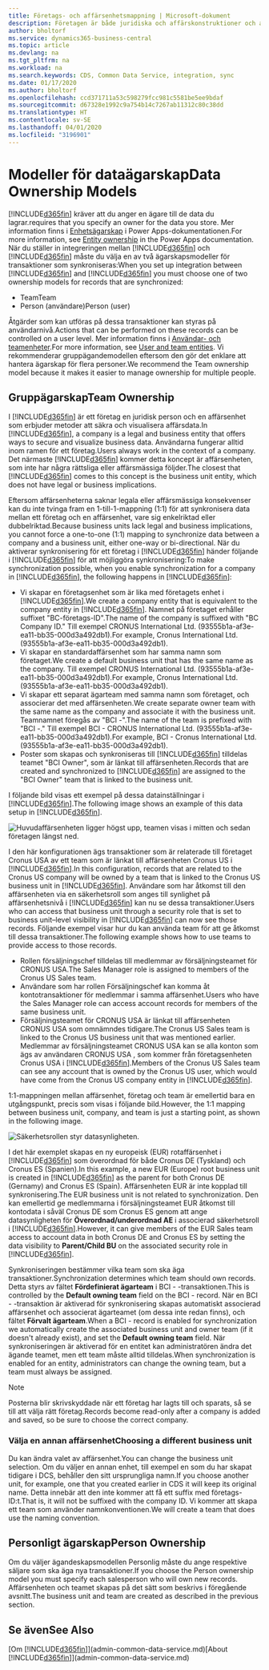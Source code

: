 ```yaml
---
title: Företags- och affärsenhetsmappning | Microsoft-dokument
description: Företagen är både juridiska och affärskonstruktioner och används för att säkra och visualisera affärsdata.
author: bholtorf
ms.service: dynamics365-business-central
ms.topic: article
ms.devlang: na
ms.tgt_pltfrm: na
ms.workload: na
ms.search.keywords: CDS, Common Data Service, integration, sync
ms.date: 01/17/2020
ms.author: bholtorf
ms.openlocfilehash: ccd371711a53c598279fcc981c5581be5ee9bdaf
ms.sourcegitcommit: d67328e1992c9a754b14c7267ab11312c80c38dd
ms.translationtype: HT
ms.contentlocale: sv-SE
ms.lasthandoff: 04/01/2020
ms.locfileid: "3196901"
---
```

# <a name="data-ownership-models"></a><span data-ttu-id="e8277-103">Modeller för dataägarskap</span><span class="sxs-lookup"><span data-stu-id="e8277-103">Data Ownership Models</span></span>
[!INCLUDE[d365fin](includes/cds_long_md.md)] <span data-ttu-id="e8277-104">kräver att du anger en ägare till de data du lagrar.</span><span class="sxs-lookup"><span data-stu-id="e8277-104">requires that you specify an owner for the data you store.</span></span> <span data-ttu-id="e8277-105">Mer information finns i [Enhetsägarskap](https://docs.microsoft.com/powerapps/maker/common-data-service/types-of-entities#entity-ownership) i Power Apps-dokumentationen.</span><span class="sxs-lookup"><span data-stu-id="e8277-105">For more information, see [Entity ownership](https://docs.microsoft.com/powerapps/maker/common-data-service/types-of-entities#entity-ownership) in the Power Apps documentation.</span></span> <span data-ttu-id="e8277-106">När du ställer in integreringen mellan [!INCLUDE[d365fin](includes/cds_long_md.md)] och [!INCLUDE[d365fin](includes/d365fin_md.md)] måste du välja en av två ägarskapsmodeller för transaktioner som synkroniseras:</span><span class="sxs-lookup"><span data-stu-id="e8277-106">When you set up integration between [!INCLUDE[d365fin](includes/cds_long_md.md)] and [!INCLUDE[d365fin](includes/d365fin_md.md)] you must choose one of two ownership models for records that are synchronized:</span></span>

* <span data-ttu-id="e8277-107">Team</span><span class="sxs-lookup"><span data-stu-id="e8277-107">Team</span></span> 
* <span data-ttu-id="e8277-108">Person (användare)</span><span class="sxs-lookup"><span data-stu-id="e8277-108">Person (user)</span></span>

<span data-ttu-id="e8277-109">Åtgärder som kan utföras på dessa transaktioner kan styras på användarnivå.</span><span class="sxs-lookup"><span data-stu-id="e8277-109">Actions that can be performed on these records can be controlled on a user level.</span></span> <span data-ttu-id="e8277-110">Mer information finns i [Användar- och teamenheter](https://docs.microsoft.com/powerapps/developer/common-data-service/user-team-entities).</span><span class="sxs-lookup"><span data-stu-id="e8277-110">For more information, see [User and team entities](https://docs.microsoft.com/powerapps/developer/common-data-service/user-team-entities).</span></span> <span data-ttu-id="e8277-111">Vi rekommenderar gruppägandemodellen eftersom den gör det enklare att hantera ägarskap för flera personer.</span><span class="sxs-lookup"><span data-stu-id="e8277-111">We recommend the Team ownership model because it makes it easier to manage ownership for multiple people.</span></span>

## <a name="team-ownership"></a><span data-ttu-id="e8277-112">Gruppägarskap</span><span class="sxs-lookup"><span data-stu-id="e8277-112">Team Ownership</span></span>
<span data-ttu-id="e8277-113">I [!INCLUDE[d365fin](includes/d365fin_md.md)] är ett företag en juridisk person och en affärsenhet som erbjuder metoder att säkra och visualisera affärsdata.</span><span class="sxs-lookup"><span data-stu-id="e8277-113">In [!INCLUDE[d365fin](includes/d365fin_md.md)], a company is a legal and business entity that offers ways to secure and visualize business data.</span></span> <span data-ttu-id="e8277-114">Användarna fungerar alltid inom ramen för ett företag.</span><span class="sxs-lookup"><span data-stu-id="e8277-114">Users always work in the context of a company.</span></span> <span data-ttu-id="e8277-115">Det närmaste [!INCLUDE[d365fin](includes/cds_long_md.md)] kommer detta koncept är affärsenheten, som inte har några rättsliga eller affärsmässiga följder.</span><span class="sxs-lookup"><span data-stu-id="e8277-115">The closest that [!INCLUDE[d365fin](includes/cds_long_md.md)] comes to this concept is the business unit entity, which does not have legal or business implications.</span></span>

<span data-ttu-id="e8277-116">Eftersom affärsenheterna saknar legala eller affärsmässiga konsekvenser kan du inte tvinga fram en 1-till-1-mappning (1:1) för att synkronisera data mellan ett företag och en affärsenhet, vare sig enkelriktad eller dubbelriktad.</span><span class="sxs-lookup"><span data-stu-id="e8277-116">Because business units lack legal and business implications, you cannot force a one-to-one (1:1) mapping to synchronize data between a company and a business unit, either one-way or bi-directional.</span></span> <span data-ttu-id="e8277-117">När du aktiverar synkronisering för ett företag i [!INCLUDE[d365fin](includes/d365fin_md.md)] händer följande i [!INCLUDE[d365fin](includes/cds_long_md.md)] för att möjliggöra synkronisering:</span><span class="sxs-lookup"><span data-stu-id="e8277-117">To make synchronization possible, when you enable synchronization for a company in [!INCLUDE[d365fin](includes/d365fin_md.md)], the following happens in [!INCLUDE[d365fin](includes/cds_long_md.md)]:</span></span>

* <span data-ttu-id="e8277-118">Vi skapar en företagsenhet som är lika med företagets enhet i [!INCLUDE[d365fin](includes/d365fin_md.md)].</span><span class="sxs-lookup"><span data-stu-id="e8277-118">We create a company entity that is equivalent to the company entity in [!INCLUDE[d365fin](includes/d365fin_md.md)].</span></span> <span data-ttu-id="e8277-119">Namnet på företaget erhåller suffixet "BC-företags-ID".</span><span class="sxs-lookup"><span data-stu-id="e8277-119">The name of the company is suffixed with "BC Company ID."</span></span> <span data-ttu-id="e8277-120">Till exempel CRONUS International Ltd. (93555b1a-af3e-ea11-bb35-000d3a492db1).</span><span class="sxs-lookup"><span data-stu-id="e8277-120">For example, Cronus International Ltd. (93555b1a-af3e-ea11-bb35-000d3a492db1).</span></span>
* <span data-ttu-id="e8277-121">Vi skapar en standardaffärsenhet som har samma namn som företaget.</span><span class="sxs-lookup"><span data-stu-id="e8277-121">We create a default business unit that has the same name as the company.</span></span> <span data-ttu-id="e8277-122">Till exempel CRONUS International Ltd. (93555b1a-af3e-ea11-bb35-000d3a492db1).</span><span class="sxs-lookup"><span data-stu-id="e8277-122">For example, Cronus International Ltd. (93555b1a-af3e-ea11-bb35-000d3a492db1).</span></span>
* <span data-ttu-id="e8277-123">Vi skapar ett separat ägarteam med samma namn som företaget, och associerar det med affärsenheten.</span><span class="sxs-lookup"><span data-stu-id="e8277-123">We create separate owner team with the same name as the company and associate it with the business unit.</span></span> <span data-ttu-id="e8277-124">Teamnamnet föregås av "BCI -".</span><span class="sxs-lookup"><span data-stu-id="e8277-124">The name of the team is prefixed with "BCI -."</span></span> <span data-ttu-id="e8277-125">Till exempel BCI - CRONUS International Ltd. (93555b1a-af3e-ea11-bb35-000d3a492db1).</span><span class="sxs-lookup"><span data-stu-id="e8277-125">For example, BCI - Cronus International Ltd. (93555b1a-af3e-ea11-bb35-000d3a492db1).</span></span>
* <span data-ttu-id="e8277-126">Poster som skapas och synkroniseras till [!INCLUDE[d365fin](includes/cds_long_md.md)] tilldelas teamet "BCI Owner", som är länkat till affärsenheten.</span><span class="sxs-lookup"><span data-stu-id="e8277-126">Records that are created and synchronized to [!INCLUDE[d365fin](includes/cds_long_md.md)] are assigned to the "BCI Owner" team that is linked to the business unit.</span></span>

<span data-ttu-id="e8277-127">I följande bild visas ett exempel på dessa datainställningar i [!INCLUDE[d365fin](includes/cds_long_md.md)].</span><span class="sxs-lookup"><span data-stu-id="e8277-127">The following image shows an example of this data setup in [!INCLUDE[d365fin](includes/cds_long_md.md)].</span></span>

![Huvudaffärsenheten ligger högst upp, teamen visas i mitten och sedan företagen längst ned.](media/cds_bu_team_company.png)

<span data-ttu-id="e8277-129">I den här konfigurationen ägs transaktioner som är relaterade till företaget Cronus USA av ett team som är länkat till affärsenheten Cronus US <ID> i [!INCLUDE[d365fin](includes/cds_long_md.md)].</span><span class="sxs-lookup"><span data-stu-id="e8277-129">In this configuration, records that are related to the Cronus US company will be owned by a team that is linked to the Cronus US <ID> business unit in [!INCLUDE[d365fin](includes/cds_long_md.md)].</span></span> <span data-ttu-id="e8277-130">Användare som har åtkomst till den affärsenheten via en säkerhetsroll som anges till synlighet på affärsenhetsnivå i [!INCLUDE[d365fin](includes/cds_long_md.md)] kan nu se dessa transaktioner.</span><span class="sxs-lookup"><span data-stu-id="e8277-130">Users who can access that business unit through a security role that is set to business unit–level visibility in [!INCLUDE[d365fin](includes/cds_long_md.md)] can now see those records.</span></span> <span data-ttu-id="e8277-131">Följande exempel visar hur du kan använda team för att ge åtkomst till dessa transaktioner.</span><span class="sxs-lookup"><span data-stu-id="e8277-131">The following example shows how to use teams to provide access to those records.</span></span>

* <span data-ttu-id="e8277-132">Rollen försäljningschef tilldelas till medlemmar av försäljningsteamet för CRONUS USA.</span><span class="sxs-lookup"><span data-stu-id="e8277-132">The Sales Manager role is assigned to members of the Cronus US Sales team.</span></span>
* <span data-ttu-id="e8277-133">Användare som har rollen Försäljningschef kan komma åt kontotransaktioner för medlemmar i samma affärsenhet.</span><span class="sxs-lookup"><span data-stu-id="e8277-133">Users who have the Sales Manager role can access account records for members of the same business unit.</span></span>
* <span data-ttu-id="e8277-134">Försäljningsteamet för CRONUS USA är länkat till affärsenheten CRONUS USA som omnämndes tidigare.</span><span class="sxs-lookup"><span data-stu-id="e8277-134">The Cronus US Sales team is linked to the Cronus US business unit that was mentioned earlier.</span></span> <span data-ttu-id="e8277-135">Medlemmar av försäljningsteamet CRONUS USA kan se alla konton som ägs av användaren CRONUS USA <ID>, som kommer från företagsenheten Cronus USA i [!INCLUDE[d365fin](includes/d365fin_md.md)].</span><span class="sxs-lookup"><span data-stu-id="e8277-135">Members of the Cronus US Sales team can see any account that is owned by the Cronus US <ID> user, which would have come from the Cronus US company entity in [!INCLUDE[d365fin](includes/d365fin_md.md)].</span></span>

<span data-ttu-id="e8277-136">1:1-mappningen mellan affärsenhet, företag och team är emellertid bara en utgångspunkt, precis som visas i följande bild.</span><span class="sxs-lookup"><span data-stu-id="e8277-136">However, the 1:1 mapping between business unit, company, and team is just a starting point, as shown in the following image.</span></span>

![Säkerhetsrollen styr datasynligheten.](media/cds_bu_team_company_2.png)

<span data-ttu-id="e8277-138">I det här exemplet skapas en ny europeisk (EUR) rotaffärsenhet i [!INCLUDE[d365fin](includes/cds_long_md.md)] som överordnad för både Cronus DE (Tyskland) och Cronus ES (Spanien).</span><span class="sxs-lookup"><span data-stu-id="e8277-138">In this example, a new EUR (Europe) root business unit is created in [!INCLUDE[d365fin](includes/cds_long_md.md)] as the parent for both Cronus DE (Gernamy) and Cronus ES (Spain).</span></span> <span data-ttu-id="e8277-139">Affärsenheten EUR är inte kopplad till synkronisering.</span><span class="sxs-lookup"><span data-stu-id="e8277-139">The EUR business unit is not related to synchronization.</span></span> <span data-ttu-id="e8277-140">Den kan emellertid ge medlemmarna i försäljningsteamet EUR åtkomst till kontodata i såväl Cronus DE som Cronus ES genom att ange datasynligheten för **Överordnad/underordnad AE** i associerad säkerhetsroll i [!INCLUDE[d365fin](includes/cds_long_md.md)].</span><span class="sxs-lookup"><span data-stu-id="e8277-140">However, it can give members of the EUR Sales team access to account data in both Cronus DE and Cronus ES by setting the data visibility to **Parent/Child BU** on the associated security role in [!INCLUDE[d365fin](includes/cds_long_md.md)].</span></span>

<span data-ttu-id="e8277-141">Synkroniseringen bestämmer vilka team som ska äga transaktioner.</span><span class="sxs-lookup"><span data-stu-id="e8277-141">Synchronization determines which team should own records.</span></span> <span data-ttu-id="e8277-142">Detta styrs av fältet **Fördefinierat ägarteam** i BCI - <ID>-transaktionen.</span><span class="sxs-lookup"><span data-stu-id="e8277-142">This is controlled by the **Default owning team** field on the BCI - <ID> record.</span></span> <span data-ttu-id="e8277-143">När en BCI - <ID>-transaktion är aktiverad för synkronisering skapas automatiskt associerad affärsenhet och associerat ägarteamet (om dessa inte redan finns), och fältet **Förvalt ägarteam**.</span><span class="sxs-lookup"><span data-stu-id="e8277-143">When a BCI - <ID> record is enabled for synchronization we automatically create the associated business unit and owner team (if it doesn't already exist), and set the **Default owning team** field.</span></span> <span data-ttu-id="e8277-144">När synkroniseringen är aktiverad för en entitet kan administratören ändra det ägande teamet, men ett team måste alltid tilldelas.</span><span class="sxs-lookup"><span data-stu-id="e8277-144">When synchronization is enabled for an entity, administrators can change the owning team, but a team must always be assigned.</span></span>

> [!NOTE]
> <span data-ttu-id="e8277-145">Posterna blir skrivskyddade när ett företag har lagts till och sparats, så se till att välja rätt företag.</span><span class="sxs-lookup"><span data-stu-id="e8277-145">Records become read-only after a company is added and saved, so be sure to choose the correct company.</span></span>

### <a name="choosing-a-different-business-unit"></a><span data-ttu-id="e8277-146">Välja en annan affärsenhet</span><span class="sxs-lookup"><span data-stu-id="e8277-146">Choosing a different business unit</span></span>
<span data-ttu-id="e8277-147">Du kan ändra valet av affärsenhet.</span><span class="sxs-lookup"><span data-stu-id="e8277-147">You can change the business unit selection.</span></span> <span data-ttu-id="e8277-148">Om du väljer en annan enhet, till exempel en som du har skapat tidigare i DCS, behåller den sitt ursprungliga namn.</span><span class="sxs-lookup"><span data-stu-id="e8277-148">If you choose another unit, for example, one that you created earlier in CDS it will keep its original name.</span></span> <span data-ttu-id="e8277-149">Detta innebär att den inte kommer att få ett suffix med företags-ID:t.</span><span class="sxs-lookup"><span data-stu-id="e8277-149">That is, it will not be suffixed with the company ID.</span></span> <span data-ttu-id="e8277-150">Vi kommer att skapa ett team som använder namnkonventionen.</span><span class="sxs-lookup"><span data-stu-id="e8277-150">We will create a team that does use the naming convention.</span></span>

## <a name="person-ownership"></a><span data-ttu-id="e8277-151">Personligt ägarskap</span><span class="sxs-lookup"><span data-stu-id="e8277-151">Person Ownership</span></span>
<span data-ttu-id="e8277-152">Om du väljer ägandeskapsmodellen Personlig måste du ange respektive säljare som ska äga nya transaktioner.</span><span class="sxs-lookup"><span data-stu-id="e8277-152">If you choose the Person ownership model you must specify each salesperson who will own new records.</span></span> <span data-ttu-id="e8277-153">Affärsenheten och teamet skapas på det sätt som beskrivs i föregående avsnitt.</span><span class="sxs-lookup"><span data-stu-id="e8277-153">The business unit and team are created as described in the previous section.</span></span>  

## <a name="see-also"></a><span data-ttu-id="e8277-154">Se även</span><span class="sxs-lookup"><span data-stu-id="e8277-154">See Also</span></span>
<span data-ttu-id="e8277-155">[Om [!INCLUDE[d365fin](includes/cds_long_md.md)]](admin-common-data-service.md)</span><span class="sxs-lookup"><span data-stu-id="e8277-155">[About [!INCLUDE[d365fin](includes/cds_long_md.md)]](admin-common-data-service.md)</span></span>